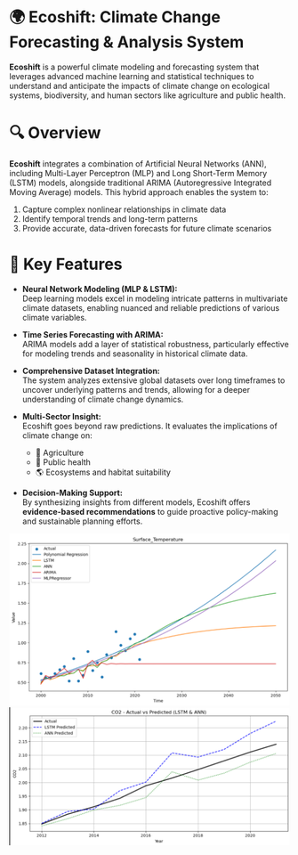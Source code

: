 
# 🌍 Ecoshift: Climate Change Forecasting & Analysis System
**Ecoshift** is a powerful climate modeling and forecasting system that leverages advanced machine learning and statistical techniques to understand and anticipate the impacts of climate change on ecological systems, biodiversity, and human sectors like agriculture and public health.

# 🔍 Overview
**Ecoshift** integrates a combination of Artificial Neural Networks (ANN), including Multi-Layer Perceptron (MLP) and Long Short-Term Memory (LSTM) models, alongside traditional ARIMA (Autoregressive Integrated Moving Average) models. This hybrid approach enables the system to:

1. Capture complex nonlinear relationships in climate data
2. Identify temporal trends and long-term patterns
3. Provide accurate, data-driven forecasts for future climate scenarios


# 🌿 Key Features

- **Neural Network Modeling (MLP & LSTM):**  
  Deep learning models excel in modeling intricate patterns in multivariate climate datasets, enabling nuanced and reliable predictions of various climate variables.

- **Time Series Forecasting with ARIMA:**  
  ARIMA models add a layer of statistical robustness, particularly effective for modeling trends and seasonality in historical climate data.

- **Comprehensive Dataset Integration:**  
  The system analyzes extensive global datasets over long timeframes to uncover underlying patterns and trends, allowing for a deeper understanding of climate change dynamics.

- **Multi-Sector Insight:**  
  Ecoshift goes beyond raw predictions. It evaluates the implications of climate change on:  
  - 🌾 Agriculture  
  - 🏥 Public health  
  - 🌎 Ecosystems and habitat suitability

- **Decision-Making Support:**  
  By synthesizing insights from different models, Ecoshift offers **evidence-based recommendations** to guide proactive policy-making and sustainable planning efforts.


![Model Result](https://github.com/Sumana1910/EcoShift/blob/main/Screenshot%202025-05-14%20035848.png)
![Model Result](https://github.com/Sumana1910/EcoShift/blob/main/Screenshot%202025-05-14%20035745.png)

  
